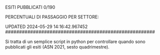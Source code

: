 ESITI PUBBLICATI 0/190 

PERCENTUALI DI PASSAGGIO PER SETTORE:

UPDATED 2024-05-29 14:16:42.967452
###################################################### 

Si tratta di un semplice script in python per controllare quando sono pubblicati gli esiti (ASN 2021, sesto quadrimestre).

